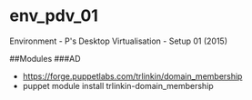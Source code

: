 # env_pdv_01
Environment - P's Desktop Virtualisation - Setup 01 (2015)

##Modules
###AD
- https://forge.puppetlabs.com/trlinkin/domain_membership
- puppet module install trlinkin-domain_membership

